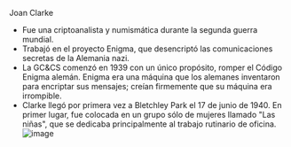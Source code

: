 Joan Clarke
- Fue una criptoanalista y numismática durante la segunda guerra mundial.
- Trabajó en el proyecto Enigma, que desencriptó las comunicaciones secretas de la Alemania nazi.
- La GC&CS comenzó en 1939 con un único propósito, romper el Código Enigma alemán. Enigma era una máquina que los alemanes inventaron para encriptar sus mensajes; creían firmemente que su máquina era irrompible. 
- Clarke llegó por primera vez a Bletchley Park el 17 de junio de 1940. En primer lugar, fue colocada en un grupo sólo de mujeres llamado "Las niñas", que se dedicaba principalmente al trabajo rutinario de oficina.
 ![image](https://user-images.githubusercontent.com/115450529/195141218-bb75e4f4-2e50-4128-a1e0-a1af22ada347.png)
 
